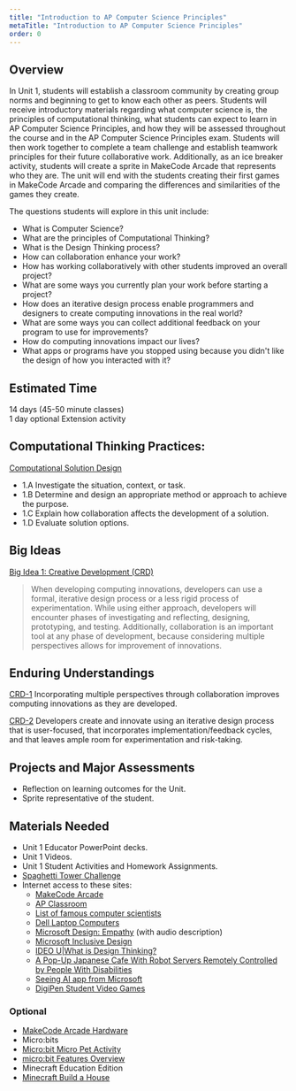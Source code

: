 ```yaml
---
title: "Introduction to AP Computer Science Principles"
metaTitle: "Introduction to AP Computer Science Principles"
order: 0
---
```


## Overview 

In Unit 1, students will establish a classroom community by creating group norms and beginning to get to know each other as peers. Students will receive introductory materials regarding what computer science is, the principles of computational thinking, what students can expect to learn in AP Computer Science Principles, and how they will be assessed throughout the course and in the AP Computer Science Principles exam. Students will then work together to complete a team challenge and establish teamwork principles for their future collaborative work. Additionally, as an ice breaker activity, students will create a sprite in MakeCode Arcade that represents who they are. The unit will end with the students creating their first games in MakeCode Arcade and comparing the differences and similarities of the games they create.

The questions students will explore in this unit include: 

* What is Computer Science? 
* What are the principles of Computational Thinking? 
* What is the Design Thinking process? 
* How can collaboration enhance your work? 
* How has working collaboratively with other students improved an overall project? 
* What are some ways you currently plan your work before starting a project? 
* How does an iterative design process enable programmers and designers to create computing innovations in the real world? 
* What are some ways you can collect additional feedback on your program to use for improvements? 
* How do computing innovations impact our lives? 
* What apps or programs have you stopped using because you didn't like the design of how you interacted with it? 

## Estimated Time

14 days (45-50 minute classes)<br/>
1 day optional Extension activity

## Computational Thinking Practices: 

[Computational Solution Design](https://apcentral.collegeboard.org/pdf/ap-computer-science-principles-course-and-exam-description.pdf?course=ap-computer-science-principles#page=23)

* 1.A Investigate the situation, context, or task. 
* 1.B Determine and design an appropriate method or approach to achieve the purpose. 
* 1.C Explain how collaboration affects the development of a solution. 
* 1.D Evaluate solution options. 

## Big Ideas

[Big Idea 1: Creative Development (CRD)](https://apcentral.collegeboard.org/pdf/ap-computer-science-principles-course-and-exam-description.pdf?course=ap-computer-science-principles#page=24)

>When developing computing innovations, developers can use a formal, iterative design process or a less rigid process of experimentation. While using either approach, developers will encounter phases of investigating and reflecting, designing, prototyping, and testing. Additionally, collaboration is an important tool at any phase of development, because considering multiple perspectives allows for improvement of innovations.

## Enduring Understandings

[CRD-1](https://apcentral.collegeboard.org/pdf/ap-computer-science-principles-course-and-exam-description.pdf?course=ap-computer-science-principles#page=39) Incorporating multiple perspectives through collaboration improves computing innovations as they are developed.

[CRD-2](https://apcentral.collegeboard.org/pdf/ap-computer-science-principles-course-and-exam-description.pdf?course=ap-computer-science-principles#page=41) Developers create and innovate using an iterative design process that is user-focused, that incorporates implementation/feedback cycles, and that leaves ample room for experimentation and risk-taking.

## Projects and Major Assessments

* Reflection on learning outcomes for the Unit.
* Sprite representative of the student. 

## Materials Needed

* Unit 1 Educator PowerPoint decks.
* Unit 1 Videos.
* Unit 1 Student Activities and Homework Assignments.
* <a href="/unit-1/day-5/spagetti-tower-challenge">Spaghetti Tower Challenge</a>
* Internet access to these sites:
    * [MakeCode Arcade](https://arcade.makecode.com)
    * [AP Classroom](https://myap.collegeboard.org/login)
    * <a href="https://www.ranker.com/list/notable-computer-scientist_s)/reference">List of famous computer scientists</a>
    * [Dell Laptop Computers](https://www.dell.com/en-us/shop/scc/sc/laptops)
    * [Microsoft Design: Empathy](https://youtu.be/ESTTX2u7Xi4) (with audio description)
    * [Microsoft Inclusive Design](https://www.microsoft.com/design/inclusive/)
    * [IDEO U|What is Design Thinking?](https://youtu.be/ldYzbV0NDp8)
    * [A Pop-Up Japanese Cafe With Robot Servers Remotely Controlled by People With Disabilities](https://youtu.be/7HB6xLe2f3U)
    * [Seeing AI app from Microsoft](https://youtu.be/bqeQByqf_f8)
    * [DigiPen Student Video Games](https://youtu.be/Gpvr130vxrQ)

### Optional

* [MakeCode Arcade Hardware](https://arcade.makecode.com/hardware)
* Micro:bits 
* <a href="/unit-1/day-6/micro-pet-activity">Micro:bit Micro Pet Activity</a>
* [micro:bit Features Overview](https://microbit.org/get-started/user-guide/overview/)
* Minecraft Education Edition 
* <a href="/unit-1/day-6/minecraft-build-house">Minecraft Build a House</a>
